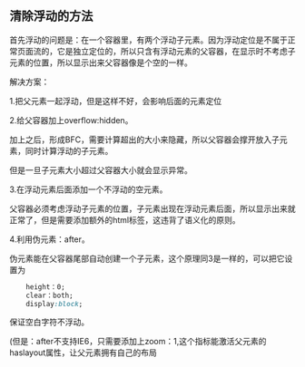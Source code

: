 ## 清除浮动的方法

首先浮动的问题是：在一个容器里，有两个浮动子元素。因为浮动定位是不属于正常页面流的，它是独立定位的，所以只含有浮动元素的父容器，在显示时不考虑子元素的位置，所以显示出来父容器像是个空的一样。

解决方案：

1.把父元素一起浮动，但是这样不好，会影响后面的元素定位

2.给父容器加上overflow:hidden。

加上之后，形成BFC，需要计算超出的大小来隐藏，所以父容器会撑开放入子元素，同时计算浮动的子元素。

但是一旦子元素大小超过父容器大小就会显示异常。

3.在浮动元素后面添加一个不浮动的空元素。

父容器必须考虑浮动子元素的位置，子元素出现在浮动元素后面，所以显示出来就正常了，但是需要添加额外的html标签，这违背了语义化的原则。

4.利用伪元素：after。

伪元素能在父容器尾部自动创建一个子元素，这个原理同3是一样的，可以把它设置为

```css
    height：0;
    clear：both;
    display:block;
```
保证空白字符不浮动。

(但是：after不支持IE6，只需要添加上zoom：1,这个指标能激活父元素的haslayout属性，让父元素拥有自己的布局
